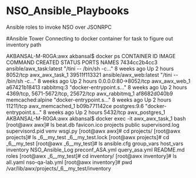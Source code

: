 # NSO_Ansible_Playbooks
Ansible roles to invoke NSO over JSONRPC

#Ansible Tower
Connecting to docker container for task to figure out inventory path

AKBANSAL-M-R0GA:awx akbansal$ docker ps
CONTAINER ID        IMAGE                     COMMAND                  CREATED             STATUS              PORTS                                NAMES
7434cc2b4cc3        ansible/awx_task:latest   "/tini -- /bin/sh -c…"   8 weeks ago         Up 2 hours          8052/tcp                             awx_awx_task_1
39511f113321        ansible/awx_web:latest    "/tini -- /bin/sh -c…"   8 weeks ago         Up 2 hours          0.0.0.0:80->8052/tcp                 awx_awx_web_1
a67421b18413        rabbitmq:3                "docker-entrypoint.s…"   8 weeks ago         Up 2 hours          4369/tcp, 5671-5672/tcp, 25672/tcp   awx_rabbitmq_1
af8682d040b9        memcached:alpine          "docker-entrypoint.s…"   8 weeks ago         Up 2 hours          11211/tcp                            awx_memcached_1
b09b771142ce        postgres:9.6              "docker-entrypoint.s…"   8 weeks ago         Up 2 hours          5432/tcp                             awx_postgres_1
AKBANSAL-M-R0GA:awx akbansal$ docker exec -it awx_awx_task_1 bash
[root@awx awx]# ls
beat.db  favicon.ico  projects  public  supervisord.log  supervisord.pid  venv  wsgi.py
[root@awx awx]# cd projects/
[root@awx projects]# ls
_6__my_test  _6__my_test.lock
[root@awx projects]# cd _6__my_test
[root@awx _6__my_test]# ls
ansible.cfg  group_vars  host_vars  inventory  NSO_Ansible_Log  preconf_ASA.yml  query_asa.yml  README.md  roles
[root@awx _6__my_test]# cd inventory/
[root@awx inventory]# ls
all.yaml  nso-qa-lab.yml
[root@awx inventory]# pwd
/var/lib/awx/projects/_6__my_test/inventory
